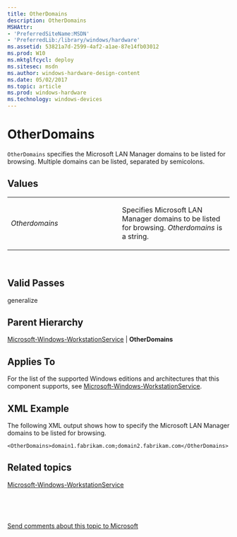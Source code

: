 ```yaml
---
title: OtherDomains
description: OtherDomains
MSHAttr:
- 'PreferredSiteName:MSDN'
- 'PreferredLib:/library/windows/hardware'
ms.assetid: 53821a7d-2599-4af2-a1ae-87e14fb03012
ms.prod: W10
ms.mktglfcycl: deploy
ms.sitesec: msdn
ms.author: windows-hardware-design-content
ms.date: 05/02/2017
ms.topic: article
ms.prod: windows-hardware
ms.technology: windows-devices
---
```


# OtherDomains


`OtherDomains` specifies the Microsoft LAN Manager domains to be listed for browsing. Multiple domains can be listed, separated by semicolons.

## Values


<table>
<colgroup>
<col width="50%" />
<col width="50%" />
</colgroup>
<tbody>
<tr class="odd">
<td><p><em>Otherdomains</em></p></td>
<td><p>Specifies Microsoft LAN Manager domains to be listed for browsing. <em>Otherdomains</em> is a string.</p></td>
</tr>
</tbody>
</table>

 

## Valid Passes


generalize

## Parent Hierarchy


[Microsoft-Windows-WorkstationService](microsoft-windows-workstationservice.md) | **OtherDomains**

## Applies To


For the list of the supported Windows editions and architectures that this component supports, see [Microsoft-Windows-WorkstationService](microsoft-windows-workstationservice.md).

## XML Example


The following XML output shows how to specify the Microsoft LAN Manager domains to be listed for browsing.

``` syntax
<OtherDomains>domain1.fabrikam.com;domain2.fabrikam.com</OtherDomains>
```

## Related topics


[Microsoft-Windows-WorkstationService](microsoft-windows-workstationservice.md)

 

 

[Send comments about this topic to Microsoft](mailto:wsddocfb@microsoft.com?subject=Documentation%20feedback%20%5Bp_unattend\p_unattend%5D:%20OtherDomains%20%20RELEASE:%20%2810/3/2016%29&body=%0A%0APRIVACY%20STATEMENT%0A%0AWe%20use%20your%20feedback%20to%20improve%20the%20documentation.%20We%20don't%20use%20your%20email%20address%20for%20any%20other%20purpose,%20and%20we'll%20remove%20your%20email%20address%20from%20our%20system%20after%20the%20issue%20that%20you're%20reporting%20is%20fixed.%20While%20we're%20working%20to%20fix%20this%20issue,%20we%20might%20send%20you%20an%20email%20message%20to%20ask%20for%20more%20info.%20Later,%20we%20might%20also%20send%20you%20an%20email%20message%20to%20let%20you%20know%20that%20we've%20addressed%20your%20feedback.%0A%0AFor%20more%20info%20about%20Microsoft's%20privacy%20policy,%20see%20http://privacy.microsoft.com/default.aspx. "Send comments about this topic to Microsoft")






